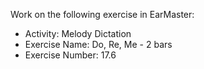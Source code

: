 Work on the following exercise in EarMaster:
- Activity: Melody Dictation
- Exercise Name: Do, Re, Me - 2 bars
- Exercise Number: 17.6
